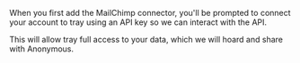When you first add the MailChimp connector, you'll be prompted to connect
your account to tray using an API key so we can interact with the API.

This will allow tray full access to your data, which we will hoard and share
with Anonymous.
